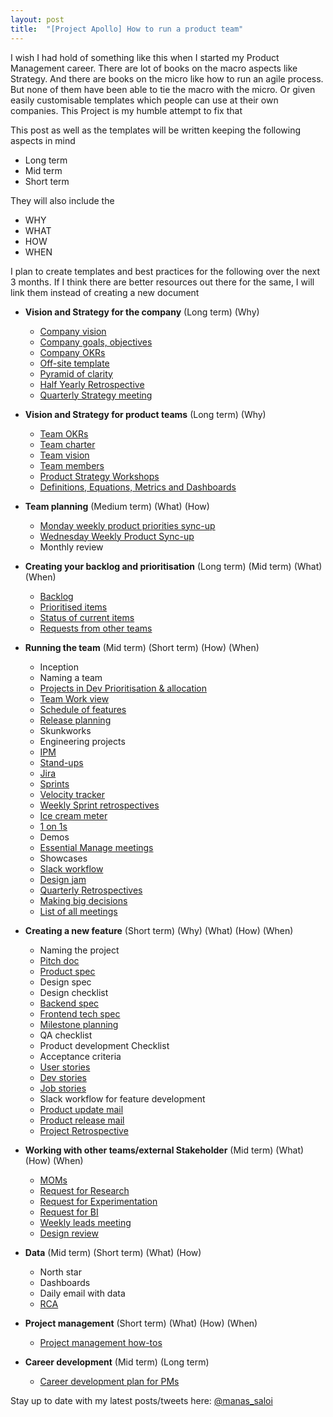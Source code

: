 ```yaml
---
layout: post
title:  "[Project Apollo] How to run a product team"
---
```


I wish I had hold of something like this when I started my Product Management career. There are lot of books on the macro aspects like Strategy. And there are books on the micro like how to run an agile process. But none of them have been able to tie the macro with the micro. Or given easily customisable templates which people can use at their own companies. This Project is my humble attempt to fix that


This post as well as the templates will be written keeping the following aspects in mind
- Long term
- Mid term
- Short term

They will also include the
- WHY
- WHAT
- HOW
- WHEN

I plan to create templates and best practices for the following over the next 3 months. If I think there are better resources out there for the same, I will link them instead of creating a new document


- **Vision and Strategy for the company** (Long term) (Why)
  - [Company vision](https://manassaloi.com/2020/05/10/vision-mission.html)
  - [Company goals, objectives](https://manassaloi.com/2020/05/10/vision-mission.html)
  - [Company OKRs](https://manassaloi.com/2020/05/10/vision-mission.html)
  - [Off-site template](https://coda.io/@clairehughesjohnson/claires-offsite-toolkit)
  - [Pyramid of clarity](https://wavelength.asana.com/pyramid-clarity-strategic-alignment/)
  - [Half Yearly Retrospective](https://manassaloi.com/2020/03/29/retrospectives.html)
  - [Quarterly Strategy meeting](https://medium.com/@gibsonbiddle/how-to-run-a-quarterly-product-strategy-meeting-a-board-meeting-for-product-3a14c4d53d1b)

- **Vision and Strategy for product teams** (Long term) (Why)
  - [Team OKRs](https://docs.google.com/document/d/1kc68s8PD6ImoFwzAxo3Bi3JUk58UIgewggiQ_ckx9Fw/edit?usp=sharing)
  - [Team charter]((https://docs.google.com/document/d/1Ssdq_GLyPFsxITzRfRR6aV3JErB3_VFsBhUmOj_4H0M/edit?usp=sharing))
  - [Team vision]((https://docs.google.com/document/d/1Ssdq_GLyPFsxITzRfRR6aV3JErB3_VFsBhUmOj_4H0M/edit?usp=sharing))
  - [Team members](https://docs.google.com/spreadsheets/d/1FbGVvFG4bPkazM-7AJb4Ukjv7X4Ho8oZStT1lJX23sI/edit#gid=1287724253)
  - [Product Strategy Workshops](https://www.departmentofproduct.com/blog/how-to-run-product-strategy-workshops/)
  - [Definitions, Equations, Metrics and Dashboards](https://docs.google.com/document/d/1PygKV-_ThyWOW95ODefQrwYtQAfGO1yjD4x-8C0O3Uo/edit?usp=sharing)

- **Team planning** (Medium term) (What) (How)

  - [Monday weekly product priorities sync-up](https://docs.google.com/document/d/1s_ejLtOuOU2cwW2qcVbMlNxmJIm61I8V7zpHcKGN1Ow/edit?usp=sharing)
  - [Wednesday Weekly Product Sync-up](https://docs.google.com/document/d/1fw93-oEYzzuDcsagZJjYM7Xu3bySbd1ilnOI98ybRfM/edit?usp=sharing)
  - Monthly review

- **Creating your backlog and prioritisation** (Long term) (Mid term) (What) (When)
  - [Backlog](https://docs.google.com/spreadsheets/d/1FbGVvFG4bPkazM-7AJb4Ukjv7X4Ho8oZStT1lJX23sI/edit#gid=192262272)
  - [Prioritised items](https://docs.google.com/spreadsheets/d/1FbGVvFG4bPkazM-7AJb4Ukjv7X4Ho8oZStT1lJX23sI/edit#gid=192262272)
  - [Status of current items](https://docs.google.com/spreadsheets/d/1FbGVvFG4bPkazM-7AJb4Ukjv7X4Ho8oZStT1lJX23sI/edit#gid=1191664602)
  - [Requests from other teams](https://docs.google.com/spreadsheets/d/1WFl2ti233N3qelwGcKM04rIAinW2sFzJjrqjmribrRI/edit?usp=sharing)

- **Running the team** (Mid term) (Short term) (How) (When)
  - Inception
  - Naming a team
  - [Projects in Dev Prioritisation & allocation](https://docs.google.com/spreadsheets/d/1FbGVvFG4bPkazM-7AJb4Ukjv7X4Ho8oZStT1lJX23sI/edit#gid=642287720)
  - [Team Work view](https://docs.google.com/spreadsheets/d/1FbGVvFG4bPkazM-7AJb4Ukjv7X4Ho8oZStT1lJX23sI/edit#gid=203120845)
  - [Schedule of features](https://docs.google.com/spreadsheets/d/1FbGVvFG4bPkazM-7AJb4Ukjv7X4Ho8oZStT1lJX23sI/edit#gid=492432612)
  - [Release planning](https://docs.google.com/spreadsheets/d/1FbGVvFG4bPkazM-7AJb4Ukjv7X4Ho8oZStT1lJX23sI/edit#gid=492432612)
  - Skunkworks
  - Engineering projects
  - [IPM](https://manassaloi.com/2020/05/01/running-IPM.html)
  - [Stand-ups](https://manassaloi.com/2020/05/01/running-IPM.html)
  - [Jira](https://manassaloi.com/2020/05/01/running-IPM.html)
  - [Sprints](https://manassaloi.com/2020/05/01/running-IPM.html)
  - [Velocity tracker](https://docs.google.com/spreadsheets/d/1FbGVvFG4bPkazM-7AJb4Ukjv7X4Ho8oZStT1lJX23sI/edit#gid=1212677191)
  - [Weekly Sprint retrospectives](https://manassaloi.com/2020/03/29/retrospectives.html)
  - [Ice cream meter](https://docs.google.com/spreadsheets/d/1FbGVvFG4bPkazM-7AJb4Ukjv7X4Ho8oZStT1lJX23sI/edit#gid=19952379)
  - [1 on 1s](https://manassaloi.com/2020/01/28/one-on-ones.html)
  - Demos
  - [Essential Manage meetings](https://github.com/ajahne/essential-manager-meetings/tree/master/templates)
  - Showcases
  - [Slack workflow](https://manassaloi.com/2020/05/03/slack-workflow.html)
  - [Design jam](https://manassaloi.com/2020/03/04/design-jam.html)
  - [Quarterly Retrospectives](https://manassaloi.com/2020/03/29/retrospectives.html)
  - [Making big decisions](https://manassaloi.com/2020/04/29/decision-making.html)
  - [List of all meetings](https://manassaloi.com/2020/05/28/all-my-meetings.html)

- **Creating a new feature** (Short term) (Why) (What) (How) (When)
  - Naming the project
  - [Pitch doc](https://docs.google.com/document/d/1ez5NflYwy9DxhAXzg2AA2p0eMLVWg3QgxHatg3Td1zA/edit?usp=sharing)
  - [Product spec](https://manassaloi.com/2020/01/23/product-spec-twitter-messages.html)
  - Design spec
  - Design checklist
  - [Backend spec](https://docs.google.com/document/d/1CB33dYpiK6JrgJl7_swlPUFz-Y-St8E9GnpuzzohdbY/edit?usp=sharing)
  - [Frontend tech spec](https://docs.google.com/document/d/1RvslTOIHBHknK54ftASaHcFEnK4ytueJ5_4jCjvDZkg/edit?usp=sharing)
  - [Milestone planning](https://docs.google.com/document/d/1CB33dYpiK6JrgJl7_swlPUFz-Y-St8E9GnpuzzohdbY/edit?usp=sharing)
  - QA checklist
  - Product development Checklist
  - Acceptance criteria
  - [User stories](https://docs.google.com/document/d/1sUX-sm5qZ474PCQQUpvdi3lvvmWPluqHOyfXz3xKL2M/edit#heading=h.b2fqwtvw6ni5)
  - [Dev stories](https://docs.google.com/document/d/1RvslTOIHBHknK54ftASaHcFEnK4ytueJ5_4jCjvDZkg/edit?usp=sharing)
  - [Job stories](https://www.intercom.com/blog/accidentally-invented-job-stories/)
  - Slack workflow for feature development
  - [Product update mail](https://manassaloi.com/2020/03/28/sending-product-update-mail.html)
  - [Product release mail](https://manassaloi.com/2020/03/28/sending-product-update-mail.html)
  - [Project Retrospective](https://manassaloi.com/2020/03/29/retrospectives.html)

- **Working with other teams/external Stakeholder** (Mid term) (What) (How) (When)
  - [MOMs](https://manassaloi.com/2020/03/22/mom-update.html)
  - [Request for Research](https://docs.google.com/document/d/1cgRmcLuN7DEmU6QK42kwbjx486nef3LRR3Y0ia7kPVk/edit?usp=sharing)
  - [Request for Experimentation](https://docs.google.com/document/d/1VRKPa29HHHGqFsFEPqPUthg2955A_BAzzbDuVFKyPmU/edit?usp=sharing)
  - [Request for BI](https://docs.google.com/document/d/163Pl7T0bbaA8cQN2xGOVuRT0RIamGS9NJB6p4oQU-ks/edit?usp=sharing)
  - [Weekly leads meeting](https://docs.google.com/document/d/1fNP99sdptJRa8hPdbysoSyg3-hcZkJJThuISbLz3Y98/edit?usp=sharing)
  - [Design review](https://manassaloi.com/2020/05/02/design-reviews.html)

- **Data** (Mid term) (Short term) (What) (How)
  - North star
  - Dashboards
  - Daily email with data
  - [RCA](https://manassaloi.com/2017/07/11/help-our-numbers-went-down-yesterday.html)

- **Project management** (Short term) (What) (How) (When)
  - [Project management how-tos](https://manassaloi.com/2020/04/26/rules-project-management.html)

- **Career development** (Mid term) (Long term)
  - [Career development plan for PMs](https://manassaloi.com/2020/05/11/career-dev-plan.html)


Stay up to date with my latest posts/tweets here: [@manas_saloi](http://twitter.com/manas_saloi)
